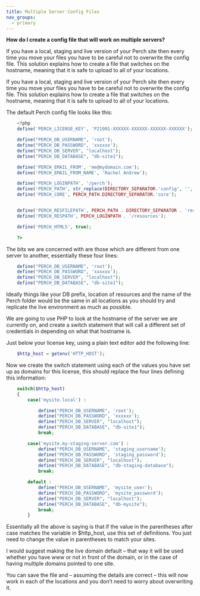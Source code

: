 ```yaml
---
title: Multiple Server Config Files
nav_groups:
  - primary
---
```


**How do I create a config file that will work on multiple servers?**

If you have a local, staging and live version of your Perch site then every time you move your files you have to be careful not to overwrite the config file. This solution explains how to create a file that switches on the hostname, meaning that it is safe to upload to all of your locations.

If you have a local, staging and live version of your Perch site then every time you move your files you have to be careful not to overwrite the config file. This solution explains how to create a file that switches on the hostname, meaning that it is safe to upload to all of your locations.

The default Perch config file looks like this:

```php
    <?php
    define('PERCH_LICENSE_KEY', 'P21001-XXXXXX-XXXXXX-XXXXXX-XXXXXX');

    define("PERCH_DB_USERNAME", 'root');
    define("PERCH_DB_PASSWORD", 'xxxxxx');
    define("PERCH_DB_SERVER", "localhost");
    define("PERCH_DB_DATABASE", "db-site1");

    define('PERCH_EMAIL_FROM', 'me@mydomain.com');
    define('PERCH_EMAIL_FROM_NAME', 'Rachel Andrew');

    define('PERCH_LOGINPATH', '/perch');
    define('PERCH_PATH', str_replace(DIRECTORY_SEPARATOR.'config', '', dirname(__FILE__)));
    define('PERCH_CORE', PERCH_PATH.DIRECTORY_SEPARATOR.'core');


    define('PERCH_RESFILEPATH', PERCH_PATH . DIRECTORY_SEPARATOR . 'resources');
    define('PERCH_RESPATH', PERCH_LOGINPATH . '/resources');

    define('PERCH_HTML5', true);

    ?>
```

The bits we are concerned with are those which are different from one server to another, essentially these four lines:

```php
    define("PERCH_DB_USERNAME", 'root');
    define("PERCH_DB_PASSWORD", 'xxxxxx');
    define("PERCH_DB_SERVER", "localhost");
    define("PERCH_DB_DATABASE", "db-site1");
```

Ideally things like your DB prefix, location of resources and the name of the Perch folder would be the same in all locations as you should try and replicate the live environment as much as possible.

We are going to use PHP to look at the hostname of the server we are currently on, and create a switch statement that will call a different set of credentials in depending on what that hostname is.

Just below your license key, using a plain text editor add the following line:

```php
    $http_host = getenv('HTTP_HOST');
```

Now we create the switch statement using each of the values you have set up as domains for this license, this should replace the four lines defining this information:

```php
    switch($http_host)
    {
    	case('mysite.local') :

    		define("PERCH_DB_USERNAME", 'root');
    		define("PERCH_DB_PASSWORD", 'xxxxxx');
    		define("PERCH_DB_SERVER", "localhost");
    		define("PERCH_DB_DATABASE", "db-site1");
    		break;

    	case('mysite.my-staging-server.com') :
    		define("PERCH_DB_USERNAME", 'staging_username');
    		define("PERCH_DB_PASSWORD", 'staging_password');
    		define("PERCH_DB_SERVER", "localhost");
    		define("PERCH_DB_DATABASE", "db-staging-database");
    		break;

	    default :
    		define("PERCH_DB_USERNAME", 'mysite_user');
    		define("PERCH_DB_PASSWORD", 'mysite_password');
    		define("PERCH_DB_SERVER", "localhost");
    		define("PERCH_DB_DATABASE", "db-mysite");
    		break;
        }
```

Essentially all the above is saying is that if the value in the parentheses after case matches the variable in $http_host, use this set of definitions. You just need to change the value in parentheses to match your sites.

I would suggest making the live domain default – that way it will be used whether you have www or not in front of the domain, or in the case of having multiple domains pointed to one site.

You can save the file and – assuming the details are correct – this will now work in each of the locations and you don’t need to worry about overwriting it.
